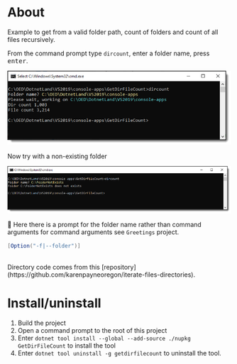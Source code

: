 ﻿# About

Example to get from a valid folder path, count of folders and count of all files recursively.

From the command prompt type `dircount`, enter a folder name, press <kbd>enter</kbd>.

![Screen Shot1](assets/screenShot1.png)

Now try with a non-existing folder

![Screens Shot2](assets/screensShot2.png)


:small_orange_diamond:
Here there is a prompt for the folder name rather than command arguments for command arguments see `Greetings` project.

```csharp
[Option("-f|--folder")]
```

</br>
Directory code comes from this [repository](https://github.com/karenpayneoregon/iterate-files-directories).


# Install/uninstall

1. Build the project
1. Open a command prompt to the root of this project
1. Enter `dotnet tool install --global --add-source ./nupkg GetDirFileCount` to install the tool
1. Enter `dotnet tool uninstall -g getdirfilecount` to uninstall the tool.

